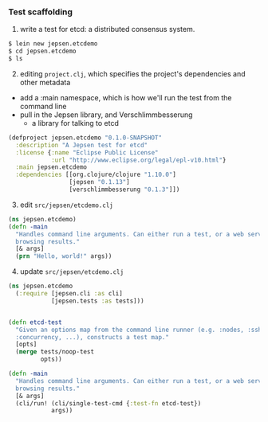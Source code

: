 ### Test scaffolding

1. write a test for etcd: a distributed consensus system.
```bash
$ lein new jepsen.etcdemo
$ cd jepsen.etcdemo
$ ls
```

2. editing `project.clj`, which specifies the project's dependencies and other metadata
  - add a :main namespace, which is how we'll run the test from the command line
  - pull in the Jepsen library, and Verschlimmbesserung
    - a library for talking to etcd
```clj
(defproject jepsen.etcdemo "0.1.0-SNAPSHOT"
  :description "A Jepsen test for etcd"
  :license {:name "Eclipse Public License"
            :url "http://www.eclipse.org/legal/epl-v10.html"}
  :main jepsen.etcdemo
  :dependencies [[org.clojure/clojure "1.10.0"]
                 [jepsen "0.1.13"]
                 [verschlimmbesserung "0.1.3"]])
```

3. edit `src/jepsen/etcdemo.clj`
```clj
(ns jepsen.etcdemo)
(defn -main
  "Handles command line arguments. Can either run a test, or a web server for
  browsing results."
  [& args]
  (prn "Hello, world!" args))
```

4. update `src/jepsen/etcdemo.clj`
```clj 
(ns jepsen.etcdemo
  (:require [jepsen.cli :as cli]
            [jepsen.tests :as tests]))


(defn etcd-test
  "Given an options map from the command line runner (e.g. :nodes, :ssh,
  :concurrency, ...), constructs a test map."
  [opts]
  (merge tests/noop-test
         opts))

(defn -main
  "Handles command line arguments. Can either run a test, or a web server for
  browsing results."
  [& args]
  (cli/run! (cli/single-test-cmd {:test-fn etcd-test})
            args))
```

 



